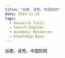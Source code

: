 ```yaml
---
title: "谷歌、读秀、中国知网"
date: 2019-11-25
tags:
  - Research Tools
  - Search Engines
  - Academic Resources
  - Knowledge Base
---
```


谷歌、读秀、中国知网
